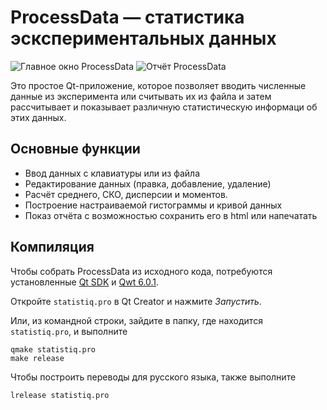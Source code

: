 ProcessData — статистика эскспериментальных данных
================================================

![Главное окно ProcessData][statistiq-screen] ![Отчёт ProcessData][statistiq-report-screen]

Это простое Qt-приложение, которое позволяет вводить численные данные
из эксперимента или считывать их из файла и затем рассчитывает и
показывает различную статистическую информаци об этих данных.

Основные функции
----------------

- Ввод данных с клавиатуры или из файла
- Редактирование данных (правка, добавление, удаление)
- Расчёт среднего, СКО, дисперсии и моментов.
- Построение настраиваемой гистограммы и кривой данных
- Показ отчёта с возможностью сохранить его в html или напечатать

Компиляция
----------

Чтобы собрать ProcessData из исходного кода, потребуются установленные [Qt SDK] и [Qwt 6.0.1].

Откройте `statistiq.pro` в Qt Creator и нажмите *Запустить*.

Или, из командной строки, зайдите в папку, где находится `statistiq.pro`, и выполните

    qmake statistiq.pro
    make release

Чтобы построить переводы для русского языка, также выполните

    lrelease statistiq.pro


  [Qt SDK]: http://qt-project.org/downloads
  [Qwt 6.0.1]: http://sourceforge.net/projects/qwt/files/qwt/6.0.1
  [statistiq-screen]: https://dl.dropbox.com/u/6068922/statistiq-screen.png
  [statistiq-report-screen]: https://dl.dropbox.com/u/6068922/statistiq-report-screen.png


